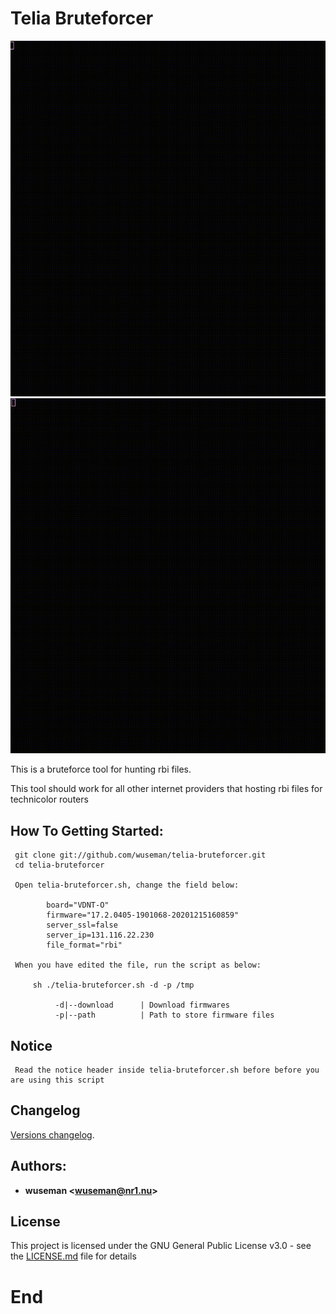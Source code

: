 # Telia Bruteforcer

![Screenshot](.previews/telia-bruteforcer.gif)
![Screenshot](.previews/telia_bruteforcer_howto.gif)

This is a bruteforce tool for hunting rbi files.

This tool should work for all other internet providers that hosting rbi files for technicolor routers

## How To Getting Started:

     git clone git://github.com/wuseman/telia-bruteforcer.git
     cd telia-bruteforcer

     Open telia-bruteforcer.sh, change the field below:
 
            board="VDNT-O" 
            firmware="17.2.0405-1901068-20201215160859"
            server_ssl=false
            server_ip=131.116.22.230
            file_format="rbi"

     When you have edited the file, run the script as below:

         sh ./telia-bruteforcer.sh -d -p /tmp 

              -d|--download      | Download firmwares
              -p|--path          | Path to store firmware files


## Notice

     Read the notice header inside telia-bruteforcer.sh before before you are using this script

## Changelog

[Versions changelog](CHANGELOG.md).

## Authors:

* **wuseman <wuseman@nr1.nu\>**

## License

This project is licensed under the GNU General Public License v3.0 - see the [LICENSE.md](LICENSE.md) file for details

# End
